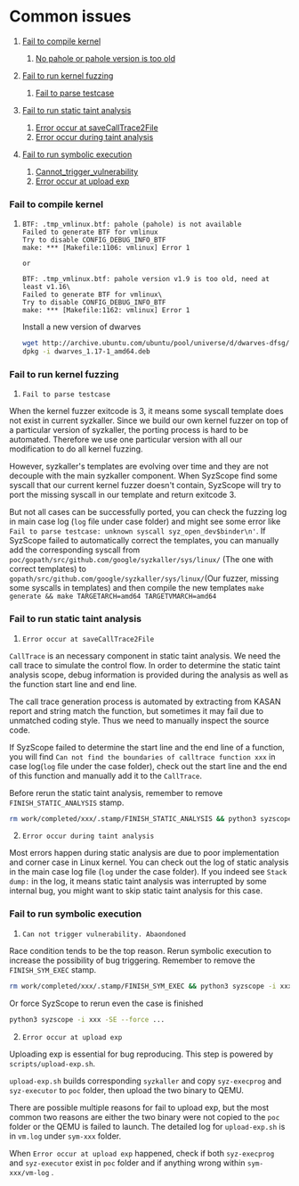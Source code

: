 # Common issues

1. [Fail to compile kernel](#fail_to_compile_kernel)

	1. [No pahole or pahole version is too old](#pahole_issues)

2. [Fail to run kernel fuzzing](#fail_to_run_kernel_fuzzing)

	1. [Fail to parse testcase](#fail_parse_testcase)

3. [Fail to run static taint analysis](#fail_to_run_static_analysis)

	1. [Error occur at saveCallTrace2File](#error_save_calltrace)
 	2. [Error occur during taint analysis](#error_static_analysis)

4. [Fail to run symbolic execution](#fail_to_run_symbolic_execution)

	1. [Cannot_trigger_vulnerability](#cannot_trigger_bug)
 	2. [Error occur at upload exp](#error_upload_exp)

<a name="fail_to_compile_kernel"></a>

### Fail to compile kernel

<a name="pahole_issues"></a>

1. ```
   BTF: .tmp_vmlinux.btf: pahole (pahole) is not available
   Failed to generate BTF for vmlinux
   Try to disable CONFIG_DEBUG_INFO_BTF
   make: *** [Makefile:1106: vmlinux] Error 1
   
   or
   
   BTF: .tmp_vmlinux.btf: pahole version v1.9 is too old, need at least v1.16\
   Failed to generate BTF for vmlinux\
   Try to disable CONFIG_DEBUG_INFO_BTF
   make: *** [Makefile:1162: vmlinux] Error 1
   ```

   

   Install a new version of dwarves

   ```bash
   wget http://archive.ubuntu.com/ubuntu/pool/universe/d/dwarves-dfsg/dwarves_1.17-1_amd64.deb
   dpkg -i dwarves_1.17-1_amd64.deb
   ```

<a name="fail_to_run_kernel_fuzzing"></a>

### Fail to run kernel fuzzing

<a name="fail_parse_testcase"></a>

1. `Fail to parse testcase`

When the kernel fuzzer exitcode is 3, it means some syscall template does not exist in current syzkaller. Since we build our own kernel fuzzer on top of a particular version of syzkaller, the porting process is hard to be automated. Therefore we use one particular version with all our modification to do all kernel fuzzing. 

However, syzkaller's templates are evolving over time and they are not decouple with the main syzkaller component. When SyzScope find some syscall that our current kernel fuzzer doesn't contain, SyzScope will try to port the missing syscall in our template and return exitcode 3. 

But not all cases can be successfully ported, you can check the fuzzing log in main case log (`log` file under case folder) and might see some error like `Fail to parse testcase: unknown syscall syz_open_dev$binder\n'`. If SyzScope failed to automatically correct the templates, you can manually add the corresponding syscall from `poc/gopath/src/github.com/google/syzkaller/sys/linux/` (The one with correct templates) to `gopath/src/github.com/google/syzkaller/sys/linux/`(Our fuzzer, missing some syscalls in templates) and then compile the new templates `make generate && make TARGETARCH=amd64 TARGETVMARCH=amd64`

<a name="fail_to_run_static_analysis"></a>

### Fail to run static taint analysis

<a name="error_save_calltrace"></a>

 1. `Error occur at saveCallTrace2File`

`CallTrace` is an necessary component in static taint analysis. We need the call trace to simulate the control flow. In order to determine the static taint analysis scope, debug information is provided during the analysis as well as the function start line and end line.

The call trace generation process is automated by extracting from KASAN report and string match the function, but sometimes it may fail due to unmatched coding style. Thus we need to manually inspect the source code. 

If SyzScope failed to determine the start line and the end line of a function, you will find `Can not find the boundaries of calltrace function xxx` in case log(`log` file under the case folder), check out the start line and the end of this function and manually add it to the `CallTrace`.

Before rerun the static taint analysis, remember to remove `FINISH_STATIC_ANALYSIS` stamp.

```bash
rm work/completed/xxx/.stamp/FINISH_STATIC_ANALYSIS && python3 syzscope -i xxx -SA ...
```

<a name="error_static_analysis"></a>

2. `Error occur during taint analysis`

Most errors happen during static analysis are due to poor implementation and corner case in Linux kernel. You can check out the log of static analysis in the main case log file (`log` under the case folder). If you indeed see `Stack dump:` in the log, it means static taint analysis was interrupted by some internal bug, you might want to skip static taint analysis for this case.

<a name="fail_to_run_symbolic_execution"></a>

### Fail to run symbolic execution

<a name="cannot_trigger_bug"></a>

1. `Can not trigger vulnerability. Abaondoned`

Race condition tends to be the top reason.  Rerun symbolic execution to increase the possibility of bug triggering. Remember to remove the `FINISH_SYM_EXEC` stamp.

```bash
rm work/completed/xxx/.stamp/FINISH_SYM_EXEC && python3 syzscope -i xxx -SE ...
```

Or force SyzScope to rerun even the case is finished

```bash
python3 syzscope -i xxx -SE --force ...
```

<a name="error_upload_exp"></a>

2. `Error occur at upload exp`

Uploading exp is essential for bug reproducing. This step is powered by `scripts/upload-exp.sh`. 

`upload-exp.sh` builds corresponding `syzkaller` and copy `syz-execprog` and `syz-executor` to `poc` folder, then upload the two binary to QEMU. 

There are possible multiple reasons for fail to upload exp, but the most common two reasons are either the two binary were not copied to the `poc` folder or the QEMU is failed to launch. The detailed log for `upload-exp.sh` is in `vm.log` under `sym-xxx` folder.

When `Error occur at upload exp` happened, check if both `syz-execprog` and `syz-executor` exist in `poc` folder and if anything wrong within `sym-xxx/vm-log` .

